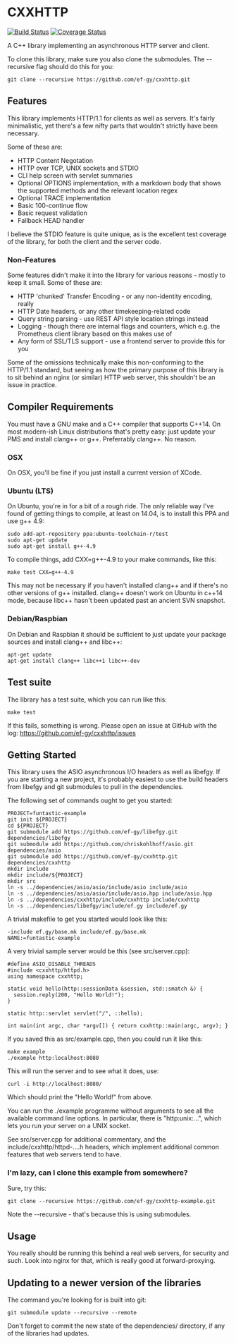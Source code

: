 # CXXHTTP

[![Build Status](https://travis-ci.org/ef-gy/cxxhttp.svg?branch=master)](https://travis-ci.org/ef-gy/cxxhttp)
[![Coverage Status](https://coveralls.io/repos/github/ef-gy/cxxhttp/badge.svg?branch=master)](https://coveralls.io/github/ef-gy/cxxhttp?branch=master)

A C++ library implementing an asynchronous HTTP server and client.

To clone this library, make sure you also clone the submodules. The --recursive
flag should do this for you:

    git clone --recursive https://github.com/ef-gy/cxxhttp.git

## Features

This library implements HTTP/1.1 for clients as well as servers. It's fairly
minimalistic, yet there's a few nifty parts that wouldn't strictly have been
necessary.

Some of these are:

* HTTP Content Negotation
* HTTP over TCP, UNIX sockets and STDIO
* CLI help screen with servlet summaries
* Optional OPTIONS implementation, with a markdown body that shows the supported
  methods and the relevant location regex
* Optional TRACE implementation
* Basic 100-continue flow
* Basic request validation
* Fallback HEAD handler

I believe the STDIO feature is quite unique, as is the excellent test coverage
of the library, for both the client and the server code.

### Non-Features

Some features didn't make it into the library for various reasons - mostly to
keep it small. Some of these are:

* HTTP 'chunked' Transfer Encoding - or any non-identity encoding, really
* HTTP Date headers, or any other timekeeping-related code
* Query string parsing - use REST API style location strings instead
* Logging - though there are internal flags and counters, which e.g. the
  Prometheus client library based on this makes use of
* Any form of SSL/TLS support - use a frontend server to provide this for you

Some of the omissions technically make this non-conforming to the HTTP/1.1
standard, but seeing as how the primary purpose of this library is to sit behind
an nginx (or similar) HTTP web server, this shouldn't be an issue in practice.

## Compiler Requirements

You must have a GNU make and a C++ compiler that supports C++14. On most
modern-ish Linux distributions that's pretty easy: just update your PMS and
install clang++ or g++. Preferrably clang++. No reason.

### OSX

On OSX, you'll be fine if you just install a current version of XCode.

### Ubuntu (LTS)

On Ubuntu, you're in for a bit of a rough ride. The only reliable way I've found
of getting things to compile, at least on 14.04, is to install this PPA and use
g++ 4.9:

    sudo add-apt-repository ppa:ubuntu-toolchain-r/test
    sudo apt-get update
    sudo apt-get install g++-4.9

To compile things, add CXX=g++-4.9 to your make commands, like this:

    make test CXX=g++-4.9

This may not be necessary if you haven't installed clang++ and if there's no
other versions of g++ installed. clang++ doesn't work on Ubuntu in c++14 mode,
because libc++ hasn't been updated past an ancient SVN snapshot.

### Debian/Raspbian

On Debian and Raspbian it should be sufficient to just update your package
sources and install clang++ and libc++:

    apt-get update
    apt-get install clang++ libc++1 libc++-dev

## Test suite

The library has a test suite, which you can run like this:

    make test

If this fails, something is wrong. Please open an issue at GitHub with the log:
https://github.com/ef-gy/cxxhttp/issues

## Getting Started

This library uses the ASIO asynchronous I/O headers as well as libefgy. If you
are starting a new project, it's probably easiest to use the build headers from
libefgy and git submodules to pull in the dependencies.

The following set of commands ought to get you started:

    PROJECT=funtastic-example
    git init ${PROJECT}
    cd ${PROJECT}
    git submodule add https://github.com/ef-gy/libefgy.git dependencies/libefgy
    git submodule add https://github.com/chriskohlhoff/asio.git dependencies/asio
    git submodule add https://github.com/ef-gy/cxxhttp.git dependencies/cxxhttp
    mkdir include
    mkdir include/${PROJECT}
    mkdir src
    ln -s ../dependencies/asio/asio/include/asio include/asio
    ln -s ../dependencies/asio/asio/include/asio.hpp include/asio.hpp
    ln -s ../dependencies/cxxhttp/include/cxxhttp include/cxxhttp
    ln -s ../dependencies/libefgy/include/ef.gy include/ef.gy

A trivial makefile to get you started would look like this:

    -include ef.gy/base.mk include/ef.gy/base.mk
    NAME:=funtastic-example

A very trivial sample server would be this (see src/server.cpp):

    #define ASIO_DISABLE_THREADS
    #include <cxxhttp/httpd.h>
    using namespace cxxhttp;

    static void hello(http::sessionData &session, std::smatch &) {
      session.reply(200, "Hello World!");
    }

    static http::servlet servlet("/", ::hello);

    int main(int argc, char *argv[]) { return cxxhttp::main(argc, argv); }

If you saved this as src/example.cpp, then you could run it like this:

    make example
    ./example http:localhost:8080

This will run the server and to see what it does, use:

    curl -i http://localhost:8080/

Which should print the "Hello World!" from above.

You can run the ./example programme without arguments to see all the available
command line options. In particular, there is "http:unix:...", which lets you
run your server on a UNIX socket.

See src/server.cpp for additional commentary, and the
include/cxxhttp/httpd-....h headers, which implement additional common features
that web servers tend to have.

### I'm lazy, can I clone this example from somewhere?

Sure, try this:

    git clone --recursive https://github.com/ef-gy/cxxhttp-example.git

Note the --recursive - that's because this is using submodules.

## Usage

You really should be running this behind a real web servers, for security and
such. Look into nginx for that, which is really good at forward-proxying.

## Updating to a newer version of the libraries

The command you're looking for is built into git:

    git submodule update --recursive --remote

Don't forget to commit the new state of the dependencies/ directory, if any of
the libraries had updates.
